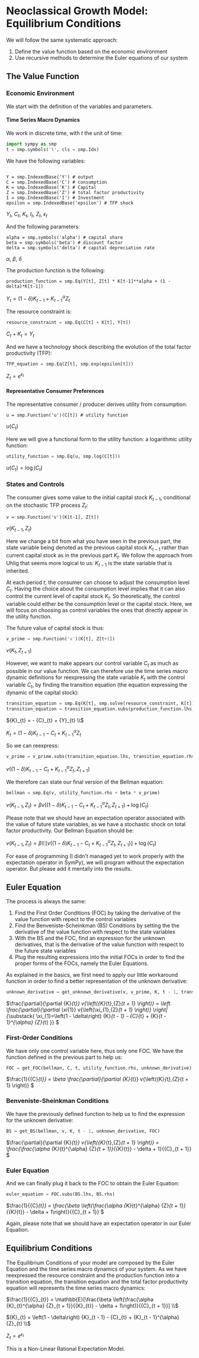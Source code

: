 # Neoclassical Growth Model: Equilibrium Conditions

We will follow the same systematic approach:

1. Define the value function based on the economic environment
2. Use recursive methods to determine the Euler equations of our system


## The Value Function

### Economic Environment

We start with the definition of the variables and parameters.

#### Time Series Macro Dynamics

We work in discrete time, with $t$ the unit of time: 

```Python
import sympy as smp
t = smp.symbols('t', cls = smp.Idx)
```

We have the following variables:
```

Y = smp.IndexedBase('Y') # output
C = smp.IndexedBase('C') # consumption
K = smp.IndexedBase('K') # Capital
Z = smp.IndexedBase('Z') # total factor productivity
I = smp.IndexedBase('I') # Investment
epsilon = smp.IndexedBase('epsilon') # TFP shock
```

${Y}_{t}$,
${C}_{t}$,
${K}_{t}$,
${I}_{t}$,
${Z}_{t}$,
${\epsilon}_{t}$

And the following parameters:
```
alpha = smp.symbols('alpha') # capital share
beta = smp.symbols('beta') # discount factor
delta = smp.symbols('delta') # capital depreciation rate
```
$\alpha$,
$\beta$,
$\delta$

The production function is the following:

```
production_function = smp.Eq(Y[t], Z[t] * K[t-1]**alpha + (1 - delta)*K[t-1])
```
${Y}_{t} = \left(1 - \delta\right) {K}_{t - 1} + {K}_{t - 1}^{\alpha} {Z}_{t}$

The resource constraint is:
```Python
resource_constraint = smp.Eq(C[t] + K[t], Y[t])
```

${C}_{t} + {K}_{t} = {Y}_{t}$


And we have a technology shock describing the evolution of the total factor productivity (TFP):

```Python
TFP_equation = smp.Eq(Z[t], smp.exp(epsilon[t]))
```

${Z}_{t} = e^{{\epsilon}_{t}}$

#### Representative Consumer Preferences

The representative consumer / producer derives utility from consumption:

```
u = smp.Function('u')(C[t]) # utility function
```

$u{\left({C}_{t} \right)}$

Here we will give a functional form to the utility function: a logarithmic utility function:

```Python
utility_function = smp.Eq(u, smp.log(C[t]))
```

$u{\left({C}_{t} \right)} = \log{\left({C}_{t} \right)}$

### States and Controls

The consumer gives some value to the initial capital stock $K_{t-1}$, conditional on the stochastic TFP process $Z_t$:

```
v = smp.Function('v')(K[t-1], Z[t])
```

$v{\left({K}_{t - 1},{Z}_{t} \right)}$

Here we change a bit from what you have seen in the previous part, the state variable being denoted as the previous capital stock $K_{t-1}$ rather than current capital stock as in the previous part $K_t$. We follow the approach from Uhlig that seems more logical to us: $K_{t-1}$ is the state variable that is inherited. 

At each period $t$, the consumer can choose to adjust the consumption level $C_t$. Having the choice about the consumption level implies that it can also control the current level of capital stock $K_{t}$. So theoretically, the control variable could either be the consumption level or the capital stock. Here, we will focus on choosing as control variables the ones that directly appear in the utility function.

The future value of capital stock is thus:

```Python
v_prime = smp.Function('v')(K[t], Z[t+1])
```

$v{\left({K}_{t},{Z}_{t + 1} \right)}$

However, we want to make appears our control variable $C_t$ as much as possible in our value function. We can therefore use the time series macro dynamic definitions for reexpressing the state variable $K_{t}$ with the control variable $C_{t}$, by finding the transition equation (the equation expressing the dynamic of the capital stock):

```Python
transition_equation = smp.Eq(K[t], smp.solve(resource_constraint, K[t])[0])
transition_equation = transition_equation.subs(production_function.lhs, production_function.rhs)
```

${K}_{t} = - {C}_{t} + {Y}_{t} \\$ 

${K}_{t} = \left(1 - \delta\right) {K}_{t - 1} - {C}_{t} + {K}_{t - 1}^{\alpha} {Z}_{t}$

So we can reexpress:

```Python
v_prime = v_prime.subs(transition_equation.lhs, transition_equation.rhs)
```

$v{\left(\left(1 - \delta\right) {K}_{t - 1} - {C}_{t} + {K}_{t - 1}^{\alpha} {Z}_{t},{Z}_{t + 1} \right)}$

We therefore can state our final version of the Bellman equation:

```Python
bellman = smp.Eq(v, utility_function.rhs + beta * v_prime)
```

$v{\left({K}_{t - 1},{Z}_{t} \right)} = \beta v{\left(\left(1 - \delta\right) {K}_{t - 1} - {C}_{t} + {K}_{t - 1}^{\alpha} {Z}_{t},{Z}_{t + 1} \right)} + \log{\left({C}_{t} \right)}$

Please note that we should have an expectation operator associated with the value of future state variables, as we have a stochastic shock on total factor productivity. Our Bellman Equation should be:

$v{\left({K}_{t - 1},{Z}_{t} \right)} = \beta \mathbb{E} [v{\left(\left(1 - \delta\right) {K}_{t - 1} - {C}_{t} + {K}_{t - 1}^{\alpha} {Z}_{t},{Z}_{t + 1} \right)}] + \log{\left({C}_{t} \right)}$

For ease of programming (I didn't managed yet to work properly with the expectation operator in SymPy), we will program without the expectation operator. But please add it mentally into the results.

## Euler Equation

The process is always the same:
1. Find the First Order Conditions (FOC) by taking the derivative of the value function with repect to the control variables
2. Find the Benveniste-Scheinkman (BS) Conditions by setting the the derivative of the value function with respect to the state variables
3. With the BS and the FOC, find an expression for the unknown derivatives, that is the derivative of the value function with respect to the future state variables
4. Plug the resulting expressions into the initial FOCs in order to find the proper forms of the FOCs, namely the Euler Equations.

As explained in the basics, we first need to apply our little workaround function in order to find a better representation of the unknown derivative:

```Python
unknown_derivative = get_unknown_derivative(v, v_prime, K, t - 1, transition_equation)
```

$\frac{\partial}{\partial {K}_{t}} v{\left({K}_{t},{Z}_{t + 1} \right)} = \left. \frac{\partial}{\partial \xi_{1}} v{\left(\xi_{1},{Z}_{t + 1} \right)} \right|_{\substack{ \xi_{1}=\left(1 - \delta\right) {K}_{t - 1} - {C}_{t} + {K}_{t - 1}^{\alpha} {Z}_{t} }}
$

### First-Order Conditions

We have only one control variable here, thus only one FOC. We have the function defined in the previous part to help us:

```Python
FOC = get_FOC(bellman, C, t, utility_function.rhs, unknown_derivative)
```
$\frac{1}{{C}_{t}} = \beta \frac{\partial}{\partial {K}_{t}} v{\left({K}_{t},{Z}_{t + 1} \right)}
$

### Benveniste-Sheinkman Conditions

We have the previously defined function to help us to find the expression for the unknown derivative:

```Python
BS = get_BS(bellman, v, K, t - 1, unknown_derivative, FOC)
```

$\frac{\partial}{\partial {K}_{t}} v{\left({K}_{t},{Z}_{t + 1} \right)} = \frac{\frac{\alpha {K}_{t}^{\alpha} {Z}_{t + 1}}{{K}_{t}} - \delta + 1}{{C}_{t + 1}}
$

### Euler Equation

And we can finally plug it back to the FOC to obtain the Euler Equation:

```Python
euler_equation = FOC.subs(BS.lhs, BS.rhs)
```

$\frac{1}{{C}_{t}} = \frac{\beta \left(\frac{\alpha {K}_{t}^{\alpha} {Z}_{t + 1}}{{K}_{t}} - \delta + 1\right)}{{C}_{t + 1}}
$

Again, please note that we should have an expectation operator in our Euler Equation.

## Equilibrium Conditions

The Equilibrium Conditions of your model are composed by the Euler Equation and the time series macro dynamics of your system. As we have reexpressed the resource constraint and the production function into a transition equation, the transition equation and the total factor productivity equation will represents the time series macro dynamics:

$\frac{1}{{C}_{t}} = \mathbb{E}[\frac{\beta \left(\frac{\alpha {K}_{t}^{\alpha} {Z}_{t + 1}}{{K}_{t}} - \delta + 1\right)}{{C}_{t + 1}}] \\$

${K}_{t} = \left(1 - \delta\right) {K}_{t - 1} - {C}_{t} + {K}_{t - 1}^{\alpha} {Z}_{t} \\$

${Z}_{t} = e^{{\epsilon}_{t}}$

This is a Non-Linear Rational Expectation Model.